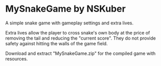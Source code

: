 # MySnakeGame by NSKuber

A simple snake game with gameplay settings and extra lives.

Extra lives allow the player to cross snake's own body at the price of removing the tail and reducing the "current score". 
They do not provide safety against hitting the walls of the game field.

Download and extract "MySnakeGame.zip" for the compiled game with resources.
